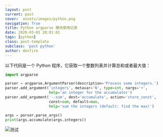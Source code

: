 ```yaml
---
layout: post
current: post
cover:  assets/images/python.png
navigation: True
title: Python argparse 模块使用记录
date: 2020-03-01 20:01:01
tags: [python]
class: post-template
subclass: 'post python'
author: dexfire
---
```


以下代码是一个 Python 程序，它获取一个整数列表并计算总和或者最大值：

```python
import argparse

parser = argparse.ArgumentParser(description='Process some integers.')
parser.add_argument('integers', metavar='N', type=int, nargs='+',
                    help='an integer for the accumulator')
parser.add_argument('--sum', dest='accumulate', action='store_const',
                    const=sum, default=max,
                    help='sum the integers (default: find the max)')

args = parser.parse_args()
print(args.accumulate(args.integers))
```

![测试](assets/images/QQ截图20200301111111.png)